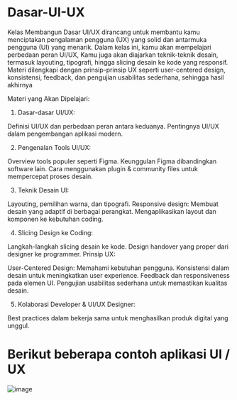 # Dasar-UI-UX

Kelas Membangun Dasar UI/UX
dirancang untuk membantu kamu menciptakan pengalaman pengguna (UX) yang solid dan antarmuka pengguna (UI) yang menarik.
Dalam kelas ini, kamu akan mempelajari perbedaan peran UI/UX, Kamu juga akan diajarkan teknik-teknik desain, termasuk layouting, tipografi, hingga slicing desain ke kode yang responsif. Materi dilengkapi dengan prinsip-prinsip UX seperti user-centered design, konsistensi, feedback, dan pengujian usabilitas sederhana, sehingga hasil akhirnya

Materi yang Akan Dipelajari:

1. Dasar-dasar UI/UX:

Definisi UI/UX dan perbedaan peran antara keduanya.
Pentingnya UI/UX dalam pengembangan aplikasi modern.

2. Pengenalan Tools UI/UX:

Overview tools populer seperti Figma.
Keunggulan Figma dibandingkan software lain.
Cara menggunakan plugin & community files untuk mempercepat proses desain.

3. Teknik Desain UI:

Layouting, pemilihan warna, dan tipografi.
Responsive design: Membuat desain yang adaptif di berbagai perangkat.
Mengaplikasikan layout dan komponen ke kebutuhan coding.

4. Slicing Design ke Coding:

Langkah-langkah slicing desain ke kode.
Design handover yang proper dari designer ke programmer.
Prinsip UX:

User-Centered Design: Memahami kebutuhan pengguna.
Konsistensi dalam desain untuk meningkatkan user experience.
Feedback dan responsiveness pada elemen UI.
Pengujian usabilitas sederhana untuk memastikan kualitas desain.

5. Kolaborasi Developer & UI/UX Designer:

Best practices dalam bekerja sama untuk menghasilkan produk digital yang unggul.

# Berikut beberapa contoh aplikasi UI / UX

![image](![image](https://github.com/user-attachments/assets/523112ac-485a-4a21-98d4-4cbfeb574de2)
)
